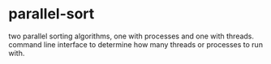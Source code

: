 # parallel-sort

two parallel sorting algorithms, one with processes and one with threads.
command line interface to determine how many threads or processes to run with.
